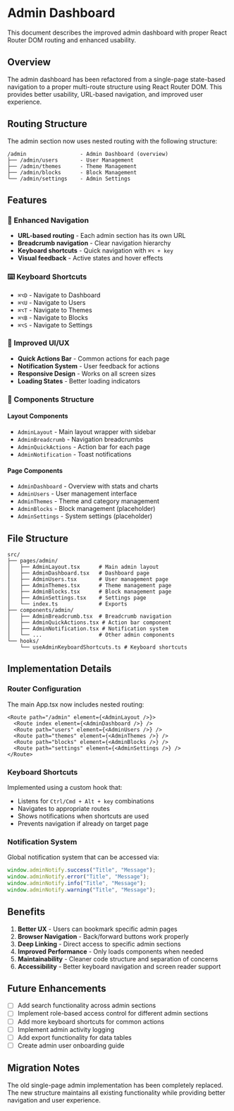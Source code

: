 # Admin Dashboard

This document describes the improved admin dashboard with proper React Router DOM routing and enhanced usability.

## Overview

The admin dashboard has been refactored from a single-page state-based navigation to a proper multi-route structure using React Router DOM. This provides better usability, URL-based navigation, and improved user experience.

## Routing Structure

The admin section now uses nested routing with the following structure:

```
/admin                 - Admin Dashboard (overview)
├── /admin/users       - User Management
├── /admin/themes      - Theme Management  
├── /admin/blocks      - Block Management
└── /admin/settings    - Admin Settings
```

## Features

### 🚀 Enhanced Navigation
- **URL-based routing** - Each admin section has its own URL
- **Breadcrumb navigation** - Clear navigation hierarchy
- **Keyboard shortcuts** - Quick navigation with `⌘⌥ + key`
- **Visual feedback** - Active states and hover effects

### ⌨️ Keyboard Shortcuts
- `⌘⌥D` - Navigate to Dashboard
- `⌘⌥U` - Navigate to Users
- `⌘⌥T` - Navigate to Themes
- `⌘⌥B` - Navigate to Blocks
- `⌘⌥S` - Navigate to Settings

### 🎨 Improved UI/UX
- **Quick Actions Bar** - Common actions for each page
- **Notification System** - User feedback for actions
- **Responsive Design** - Works on all screen sizes
- **Loading States** - Better loading indicators

### 📱 Components Structure

#### Layout Components
- `AdminLayout` - Main layout wrapper with sidebar
- `AdminBreadcrumb` - Navigation breadcrumbs
- `AdminQuickActions` - Action bar for each page
- `AdminNotification` - Toast notifications

#### Page Components
- `AdminDashboard` - Overview with stats and charts
- `AdminUsers` - User management interface
- `AdminThemes` - Theme and category management
- `AdminBlocks` - Block management (placeholder)
- `AdminSettings` - System settings (placeholder)

## File Structure

```
src/
├── pages/admin/
│   ├── AdminLayout.tsx      # Main admin layout
│   ├── AdminDashboard.tsx   # Dashboard page
│   ├── AdminUsers.tsx       # User management page
│   ├── AdminThemes.tsx      # Theme management page
│   ├── AdminBlocks.tsx      # Block management page
│   ├── AdminSettings.tsx    # Settings page
│   └── index.ts             # Exports
├── components/admin/
│   ├── AdminBreadcrumb.tsx  # Breadcrumb navigation
│   ├── AdminQuickActions.tsx # Action bar component
│   ├── AdminNotification.tsx # Notification system
│   └── ...                  # Other admin components
└── hooks/
    └── useAdminKeyboardShortcuts.ts # Keyboard shortcuts
```

## Implementation Details

### Router Configuration

The main App.tsx now includes nested routing:

```tsx
<Route path="/admin" element={<AdminLayout />}>
  <Route index element={<AdminDashboard />} />
  <Route path="users" element={<AdminUsers />} />
  <Route path="themes" element={<AdminThemes />} />
  <Route path="blocks" element={<AdminBlocks />} />
  <Route path="settings" element={<AdminSettings />} />
</Route>
```

### Keyboard Shortcuts

Implemented using a custom hook that:
- Listens for `Ctrl/Cmd + Alt + key` combinations
- Navigates to appropriate routes
- Shows notifications when shortcuts are used
- Prevents navigation if already on target page

### Notification System

Global notification system that can be accessed via:
```javascript
window.adminNotify.success("Title", "Message");
window.adminNotify.error("Title", "Message");
window.adminNotify.info("Title", "Message");
window.adminNotify.warning("Title", "Message");
```

## Benefits

1. **Better UX** - Users can bookmark specific admin pages
2. **Browser Navigation** - Back/forward buttons work properly
3. **Deep Linking** - Direct access to specific admin sections
4. **Improved Performance** - Only loads components when needed
5. **Maintainability** - Cleaner code structure and separation of concerns
6. **Accessibility** - Better keyboard navigation and screen reader support

## Future Enhancements

- [ ] Add search functionality across admin sections
- [ ] Implement role-based access control for different admin sections
- [ ] Add more keyboard shortcuts for common actions
- [ ] Implement admin activity logging
- [ ] Add export functionality for data tables
- [ ] Create admin user onboarding guide

## Migration Notes

The old single-page admin implementation has been completely replaced. The new structure maintains all existing functionality while providing better navigation and user experience.
